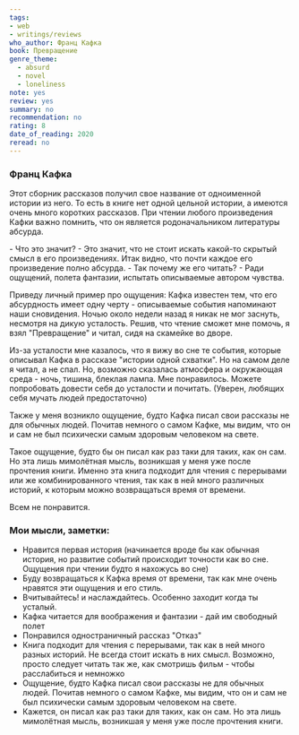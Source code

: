 ```yaml
---
tags:
- web
- writings/reviews
who_author: Франц Кафка
book: Превращение
genre_theme:
  - absurd
  - novel
  - loneliness
note: yes
review: yes
summary: no
recommendation: no
rating: 8
date_of_reading: 2020
reread: no
---
```

### Франц Кафка

Этот сборник рассказов получил свое название от одноименной истории из него. То есть в книге нет одной цельной истории, а имеются очень много коротких рассказов.
При чтении любого произведения Кафки важно помнить, что он является родоначальником литературы абсурда.

\- Что это значит?
\- Это значит, что не стоит искать какой-то скрытый смысл в его произведениях. Итак видно, что почти каждое его произведение полно абсурда.
\- Так почему же его читать?
\- Ради ощущений, полета фантазии, испытать описываемые автором чувства.

Приведу личный пример про ощущения:
Кафка известен тем, что его абсурдность имеет одну черту - описываемые события напоминают наши сновидения. Ночью около недели назад я никак не мог заснуть, несмотря на дикую усталость. Решив, что чтение сможет мне помочь, я взял "Превращение" и читал, сидя на скамейке во дворе.

Из-за усталости мне казалось, что я вижу во сне те события, которые описывал Кафка в рассказе "истории одной схватки". Но на самом деле я читал, а не спал. Но, возможно сказалась атмосфера и окружающая среда - ночь, тишина, блеклая лампа. Мне понравилось. Можете попробовать довести себя до усталости и почитать. (Уверен, любящих себя мучать людей предостаточно)

Также у меня возникло ощущение, будто Кафка писал свои рассказы не для обычных людей. Почитав немного о самом Кафке, мы видим, что он и сам не был психически самым здоровым человеком на свете.

Такое ощущение, будто бы он писал как раз таки для таких, как он сам. Но эта лишь мимолётная мысль, возникшая у меня уже после прочтения книги.
Именно эта книга подходит для чтения с перерывами или же комбинированного чтения, так как в ней много различных историй, к которым можно возвращаться время от времени.

Всем не понравится.
### Мои мысли, заметки:
- Нравится первая история (начинается вроде бы как обычная история, но развитие событий происходит точности как во сне. Ощущения при чтении будто я нахожусь во сне)
- Буду возвращаться к Кафка время от времени, так как мне очень нравятся эти ощущения и его стиль.
- Вчитывайтесь! и наслаждайтесь. Особенно заходит когда ты усталый.
- Кафка читается для воображения и фантазии - дай им свободный полет
- Понравился одностраничный рассказ "Отказ"
- Книга подходит для чтения с перерывами, так как в ней много разных историй. Не всегда стоит искать в них смысл. Возможно, просто следует читать так же, как смотришь фильм - чтобы расслабиться и немножко
- Ощущение, будто Кафка писал свои рассказы не для обычных людей. Почитав немного о самом Кафке, мы видим, что он и сам не был психически самым здоровым человеком на свете.
- Кажется, он писал как раз таки для таких, как он сам. Но эта лишь мимолётная мысль, возникшая у меня уже после прочтения книги.